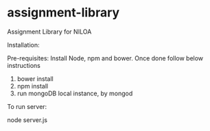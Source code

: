assignment-library
==================

Assignment Library for NILOA

Installation:

Pre-requisites: Install Node, npm and bower. Once done follow below instructions

1. bower install
2. npm install
3. run mongoDB local instance, by mongod

To run server:

node server.js